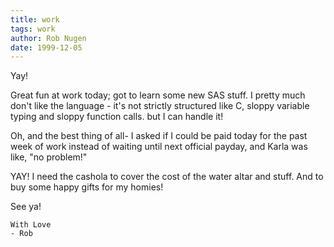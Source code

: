 ```yaml
---
title: work
tags: work
author: Rob Nugen
date: 1999-12-05
---
```



Yay!

Great fun at work today; got to learn some new SAS stuff.  I pretty much 
don't like the language - it's not strictly structured like C, sloppy 
variable typing and sloppy function calls.  but I can handle it!

Oh, and the best thing of all- I asked if I could be paid today for the 
past week of work instead of waiting until next official payday, and Karla 
was like, "no problem!"

YAY!  I need the cashola to cover the cost of the water altar and stuff. 
 And to buy some happy gifts for my homies!

See ya!

	With Love
	- Rob

